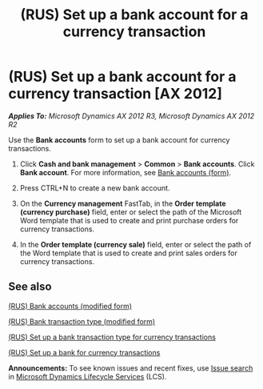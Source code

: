﻿---
title: (RUS) Set up a bank account for a currency transaction
TOCTitle: (RUS) Set up a bank account for a currency transaction
ms:assetid: 2e7e607f-5b7c-49b7-8003-d691fa44dd23
ms:mtpsurl: https://technet.microsoft.com/en-us/library/JJ856191(v=AX.60)
ms:contentKeyID: 50407074
ms.date: 04/18/2014
mtps_version: v=AX.60
---

# (RUS) Set up a bank account for a currency transaction [AX 2012]


_**Applies To:** Microsoft Dynamics AX 2012 R3, Microsoft Dynamics AX 2012 R2_

Use the **Bank accounts** form to set up a bank account for currency transactions.

1.  Click **Cash and bank management** \> **Common** \> **Bank accounts**. Click **Bank account**. For more information, see [Bank accounts (form)](https://technet.microsoft.com/en-us/library/aa587660\(v=ax.60\)).

2.  Press CTRL+N to create a new bank account.

3.  On the **Currency management** FastTab, in the **Order template (currency purchase)** field, enter or select the path of the Microsoft Word template that is used to create and print purchase orders for currency transactions.

4.  In the **Order template (currency sale)** field, enter or select the path of the Word template that is used to create and print sales orders for currency transactions.

## See also

[(RUS) Bank accounts (modified form)](https://technet.microsoft.com/en-us/library/jj923612\(v=ax.60\))

[(RUS) Bank transaction type (modified form)](https://technet.microsoft.com/en-us/library/jj856166\(v=ax.60\))

[(RUS) Set up a bank transaction type for currency transactions](rus-set-up-a-bank-transaction-type-for-currency-transactions.md)

[(RUS) Set up a bank for currency transactions](rus-set-up-a-bank-for-currency-transactions.md)

  
**Announcements:** To see known issues and recent fixes, use [Issue search](http://go.microsoft.com/fwlink/?linkid=389258) in [Microsoft Dynamics Lifecycle Services](http://go.microsoft.com/fwlink/?linkid=306505) (LCS).

